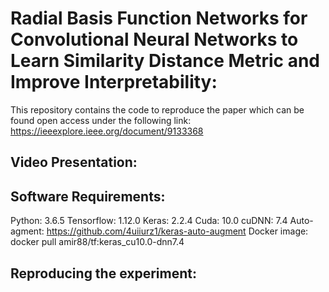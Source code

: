 # Radial Basis Function Networks for Convolutional Neural Networks to Learn Similarity Distance Metric and Improve Interpretability:
This repository contains the code to reproduce the paper which can be found open access under the following link: https://ieeexplore.ieee.org/document/9133368
## Video Presentation:
## Software Requirements:
Python: 3.6.5 
Tensorflow: 1.12.0
Keras: 2.2.4
Cuda: 10.0 
cuDNN: 7.4
Auto-agment: https://github.com/4uiiurz1/keras-auto-augment
Docker image: docker pull amir88/tf:keras_cu10.0-dnn7.4
## Reproducing the experiment:
